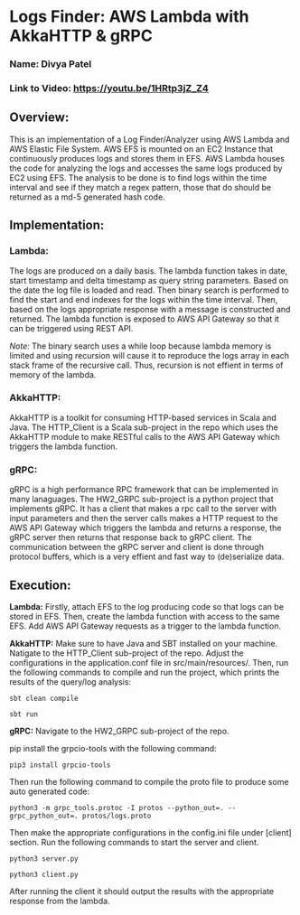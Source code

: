 # Logs Finder: AWS Lambda with AkkaHTTP & gRPC

### Name: Divya Patel
### Link to Video: https://youtu.be/1HRtp3jZ_Z4

## Overview:
This is an implementation of a Log Finder/Analyzer using AWS Lambda and AWS Elastic File System. AWS EFS is mounted on an EC2 Instance that continuously produces logs and stores them in EFS. AWS Lambda houses the code for analyzing the logs and accesses the same logs produced by EC2 using EFS. The analysis to be done is to find logs within the time interval and see if they match a regex pattern, those that do should be returned as a md-5 generated hash code.

## Implementation:
### Lambda:
The logs are produced on a daily basis. The lambda function takes in date, start timestamp and delta timestamp as query string parameters. Based on the date the log file is loaded and read. Then binary search is performed to find the start and end indexes for the logs within the time interval. Then, based on the logs appropriate response with a message is constructed and returned. The lambda function is exposed to AWS API Gateway so that it can be triggered using REST API.

*Note:* The binary search uses a while loop because lambda memory is limited and using recursion will cause it to reproduce the logs array in each stack frame of the recursive call. Thus, recursion is not effient in terms of memory of the lambda.

### AkkaHTTP:
 AkkaHTTP is a toolkit for consuming HTTP-based services in Scala and Java. The HTTP_Client is a Scala sub-project in the repo which uses the AkkaHTTP module to make RESTful calls to the AWS API Gateway which triggers the lambda function.

### gRPC:
gRPC is a high performance RPC framework that can be implemented in many lanaguages. The HW2_GRPC sub-project is a python project that implements gRPC. It has a client that makes a rpc call to the server with input parameters and then the server calls makes a HTTP request to the AWS API Gateway which triggers the lambda and returns a response, the gRPC server then returns that response back to gRPC client. The communication between the gRPC server and client is done through protocol buffers, which is a very effient and fast way to (de)serialize data.

## Execution:
**Lambda:** Firstly, attach EFS to the log producing code so that logs can be stored in EFS.
Then, create the lambda function with access to the same EFS. Add AWS API Gateway requests as a trigger to the lambda function.

**AkkaHTTP:** Make sure to have Java and SBT installed on your machine. Natigate to the HTTP_Client sub-project of the repo. Adjust the configurations in the application.conf file in src/main/resources/. Then, run the following commands to compile and run the project, which prints the results of the query/log analysis:
```
sbt clean compile
```
```
sbt run
```


**gRPC:** 
Navigate to the HW2_GRPC sub-project of the repo.

pip install the grpcio-tools with the following command:
```
pip3 install grpcio-tools
```
Then run the following command to compile the proto file to produce some auto generated code:
```
python3 -m grpc_tools.protoc -I protos --python_out=. --grpc_python_out=. protos/logs.proto
```
Then make the appropriate configurations in the config.ini file under [client] section.
Run the following commands to start the server and client.
```
python3 server.py
```
```
python3 client.py
```
After running the client it should output the results with the appropriate response from the lambda.